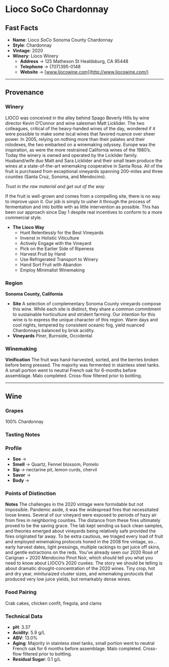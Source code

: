 # Lioco SoCo Chardonnay
## Fast Facts
 - **Name**: Lioco *SoCo* Sonoma County Chardonnay
 - **Style**: Chardonnay
 - **Vintage**: 2020
 - **Winery**: Lioco Winery
     - 	 **Address** → 125 Matheson St Healdsburg, CA 95448
     * **Telephone** → (707)395-0148
     * **Website** →  [www.liocowine.com](http://www.liocowine.com/)
- - - -

## Provenance
### Winery 
LIOCO was conceived in the alley behind Spago Beverly Hills by wine director Kevin O’Connor and wine salesman Matt Licklider. The two colleagues, critical of the heavy-handed wines of the day, wondered if it were possible to make some local wines that favored nuance over sheer power. In 2005, relying on nothing more than their palates and their rolodexes, the two embarked on a winemaking odyssey. Europe was the inspiration, as were the more restrained California wines of the 1980’s.
Today the winery is owned and operated by the Licklider family. Husband/wife duo Matt and Sara Licklider and their small team produce the wines at a state-of-the-art winemaking cooperative in Santa Rosa. All of the fruit is purchased from exceptional vineyards spanning 200-miles and three counties (Santa Cruz, Sonoma, and Mendocino).

*Trust in the raw material and get out of the way*  

If the fruit is well-grown and comes from a compelling site, there is no way to improve upon it. Our job is simply to usher it through the process of fermentation and into bottle with as little intervention as possible. This has been our approach since Day 1 despite real incentives to conform to a more commercial style.
 - **The Lioco Way**
    * Hunt Relentlessly for the Best Vineyards
    * Invenst in Holistic Viticulture
    * Actively Engage with the Vineyard
    * Pick on the Earlier Side of Ripeness
    * Harvest Fruit by Hand
    * Use Refrigerated Transport to Winery
    * Hand Sort Fruit with Abandon
    * Employ Minimalist Winemaking

### Region
**Sonoma County, California**
 
- **Site** A selection of complementary Sonoma County vineyards compose this wine. While each site is distinct, they share a common commitment to sustainable horticulture and strident farming. Our intention for this wine is to express the unique character of this region. Warm days and cool nights, tempered by consistent oceanic fog, yield nuanced Chardonnays balanced by brisk acidity.
- **Vineyards** Piner, Burnside, Occidental

### Winemaking 
**Vinification** The fruit was hand-harvested, sorted, and the berries broken before being pressed. The majority was fermented in stainless steel tanks. A small portion went to neutral French oak for 6-months before assemblage. Malo completed. Cross-flow filtered prior to bottling.
- - - -

## Wine
### Grapes
100% Chardonnay

### Tasting Notes

### Profile
 - **See** →  
 - **Smell** → Quartz, Fennel blossom, Pomelo
 - **Sip** → nectarine pit, lemon curds, chervil
 - **Savor** → 
 - **Body** → 

### Points of Distinction
**Notes** The challenges in the 2020 vintage were formidable but not impossible. Pandemic aside, it was the widespread fires that necessitated loose knees. Several of our vineyard were exposed to periods of hazy air from fires in neighboring counties. The distance from these fires ultimately proved to be the saving grace. The lab kept sending us back clean samples, and theories emerged about vineyards being relatively safe provided the fires originated far away. To be extra cautious, we triaged every load of fruit and employed winemaking protocols honed in the 2008 fire vintage, so… early harvest dates, light pressings, multiple rackings to get juice off skins, and gentle extractions on the reds. You’ve already seen our 2020 Rosé of Carignan + 2020 Mendocino Pinot Noir, which should tell you what you need to know about LIOCO’s 2020 cuvées. The story we should be telling is about dramatic drought-concentration of the 2020 wines. Tiny crop, hot and dry year, minituraized cluster sizes, and winemaking protocols that produced very low juice yields, but remarkably dense wines.

### Food Pairing
Crab cakes, chicken confit, fregola, and clams

### Technical Data
 - **pH**: 3.37
 - **Acidity**: 5.9 g/L
 - **ABV**: 13.0%
 - **Aging**: Majority in stainless steel tanks, small portion went to neutral French oak for 6 months before assemblage. Malo completed. Cross-flow filtered prior to bottling.
 - **Residual Sugar**: 0.1 g/L
